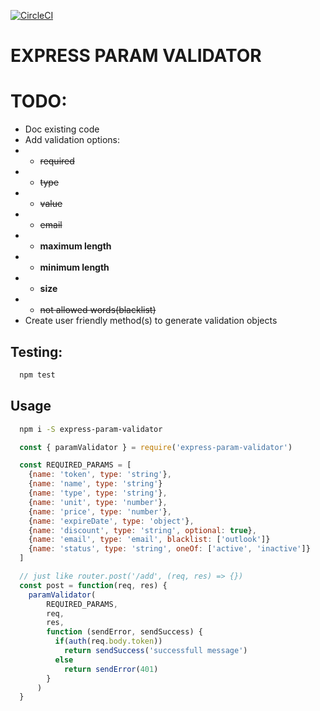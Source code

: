 [![CircleCI](https://circleci.com/gh/gorda0/express-param-validator/tree/master.svg?style=svg)](https://circleci.com/gh/gorda0/express-param-validator/tree/master)

# EXPRESS PARAM VALIDATOR

# TODO:

- Doc existing code
- Add validation options:
- - ~~required~~
- - ~~type~~
- - ~~value~~
- - ~~email~~
- - **maximum length**
- - **minimum length**
- - **size**
- - ~~not allowed words(blacklist)~~
- Create user friendly method(s) to generate validation objects

## Testing:

```bash
  npm test
```

## Usage

```bash
  npm i -S express-param-validator
```

```javascript
  const { paramValidator } = require('express-param-validator')

  const REQUIRED_PARAMS = [
    {name: 'token', type: 'string'},
    {name: 'name', type: 'string'}
    {name: 'type', type: 'string'},
    {name: 'unit', type: 'number'},
    {name: 'price', type: 'number'},
    {name: 'expireDate', type: 'object'},
    {name: 'discount', type: 'string', optional: true},
    {name: 'email', type: 'email', blacklist: ['outlook']}
    {name: 'status', type: 'string', oneOf: ['active', 'inactive']}
  ]

  // just like router.post('/add', (req, res) => {})
  const post = function(req, res) {
    paramValidator(
        REQUIRED_PARAMS,
        req,
        res,
        function (sendError, sendSuccess) {
          if(auth(req.body.token))
            return sendSuccess('successfull message')
          else
            return sendError(401)
        }
      )
  }
```
